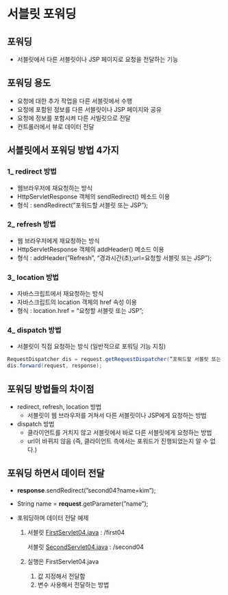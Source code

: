 # 서블릿 포워딩

## 포워딩

- 서블릿에서 다른 서블릿이나 JSP 페이지로 요청을 전달하는 기능

## 포워딩 용도

- 요청에 대한 추가 작업을 다른 서블릿에서 수행
- 요청에 포함된 정보를 다른 서블릿이나 JSP 페이지와 공유
- 요청에 정보를 포함시켜 다른 서빌릿으로 전달
- 컨트롤러에서 뷰로 데이터 전달

## 서블릿에서 포워딩 방법 4가지

### 1\_ redirect 방법

- 웹브라우저에 재요청하는 방식
- HttpServletResponse 객체의 sendRedirect() 메소드 이용
- 형식 : sendRedirect(”포워드할 서블릿 또는 JSP”);

### 2\_ refresh 방법

- 웹 브라우저에게 재요청하는 방식
- HttpServletResponse 객체의 addHeader() 메소드 이용
- 형식 : addHeader(”Refresh”, “경과시간(초);url=요청할 서블릿 또는 JSP”);

### 3\_ location 방법

- 자바스크립트에서 재요청하는 방식
- 자바스크립트의 location 객체의 href 속성 이용
- 형식 : location.href = “요청할 서블릿 또는 JSP”;

### 4\_ dispatch 방법

- 서블릿이 직접 요청하는 방식 (일반적으로 포워딩 기능 지칭)

```java
RequestDispatcher dis = request.getRequestDispatcher(”포워드할 서블릿 또는 JSP”);
dis.forward(request, response);
```

## 포워딩 방법들의 차이점

- redirect, refresh, location 방법
  - 서블릿이 웹 브라우저를 거쳐서 다른 서블릿이나 JSP에게 요청하는 방법
- dispatch 방법
  - 클라이언트를 거치지 않고 서블릿에서 바로 다른 서블릿에게 요청하는 방법
  - url이 바뀌지 않음 (즉, 클라이언트 측에서는 포워드가 진행되었는지 알 수 없다.)

## 포워딩 하면서 데이터 전달

- **response**.sendRedirect(”second04?name=kim”);
- String name = **request**.getParameter(”name”);
- 포워딩하며 데이터 전달 예제

  1. 서블릿 [FirstServlet04.java](http://FirstServlet01.java) : /first04

     서블릿 [SecondServlet04.java](http://SecondServlet01.java) : /second04

  2. 실행은 FirstServlet04.java
     1. 값 지정해서 전달함
     2. 변수 사용해서 전달하는 방법
